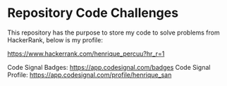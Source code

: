 # Repository Code Challenges

This repository has the purpose to store my code to solve problems from HackerRank, below is my profile:

https://www.hackerrank.com/henrique_percuu?hr_r=1


Code Signal Badges: https://app.codesignal.com/badges
Code Signal Profile: https://app.codesignal.com/profile/henrique_san
